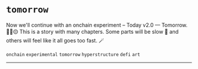 # `tomorrow`

Now we'll continue with an onchain experiment – Today v2.0 — Tomorrow. 🔴🔵🟡 This is a story with many chapters. Some parts will be slow 🐌 and others will feel like it all goes too fast. 🪄

`onchain` `experimental` `tomorrow` `hyperstructure` `defi` `art`

---
